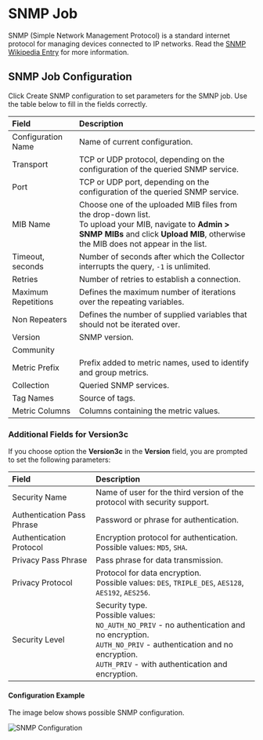 # SNMP Job

SNMP (Simple Network Management Protocol) is a standard internet protocol for managing devices connected to IP networks. Read the [SNMP Wikipedia Entry](https://en.wikipedia.org/wiki/Simple_Network_Management_Protocol "SNMP") for more information.

## SNMP Job Configuration

Click Create SNMP configuration to set parameters for the SMNP job.
Use the table below to fill in the fields correctly.

| Field          | Description  |
| :------------- |:-------------|
| Configuration Name | Name of current configuration. |
| Transport | TCP or UDP protocol, depending on the configuration of the queried SNMP service. |
| Port | TCP or UDP port, depending on the configuration of the queried SNMP service. |
| MIB Name | Choose one of the uploaded MIB files from the drop-down list.<br> To upload your MIB, navigate to **Admin > SNMP MIBs** and click **Upload MIB**, otherwise the MIB does not appear in the list. |
| Timeout, seconds | Number of seconds after which the Collector interrupts the query, `-1` is unlimited. |
| Retries | Number of retries to establish a connection. |
| Maximum Repetitions | Defines the maximum number of iterations over the repeating variables. |
| Non Repeaters | Defines the number of supplied variables that should not be iterated over. |
| Version | SNMP version. |
| Community |  |
| Metric Prefix | Prefix added to metric names, used to identify and group metrics. |
| Collection | Queried SNMP services. |
| Tag Names | Source of tags. |
| Metric Columns | Columns containing the metric values. |

### Additional Fields for Version3c

If you choose option the **Version3c** in the **Version** field, you are prompted to set the following parameters:

| Field          | Description  |
| :------------- |:-------------|
| Security Name | Name of user for the third version of the protocol with security support. |
| Authentication Pass Phrase | Password or phrase for authentication. |
| Authentication Protocol | Encryption protocol for authentication.<br >Possible values: `MD5`, `SHA`. |
| Privacy Pass Phrase| Pass phrase for data transmission. |
| Privacy Protocol | Protocol for data encryption.<br> Possible values: `DES`, `TRIPLE_DES`, `AES128`, `AES192`, `AES256`. |
| Security Level | Security type. <br> Possible values:<br>`NO_AUTH_NO_PRIV` - no authentication and no encryption. <br> `AUTH_NO_PRIV` - authentication and no encryption. <br> `AUTH_PRIV` - with authentication and encryption. |

#### Configuration Example

The image below shows possible SNMP configuration.

![SNMP Configuration](https://axibase.com/wp-content/uploads/2015/01/SNMP.png)
